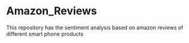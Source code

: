 # Amazon_Reviews
This repository has the sentiment analysis based on amazon reviews of different smart phone products
